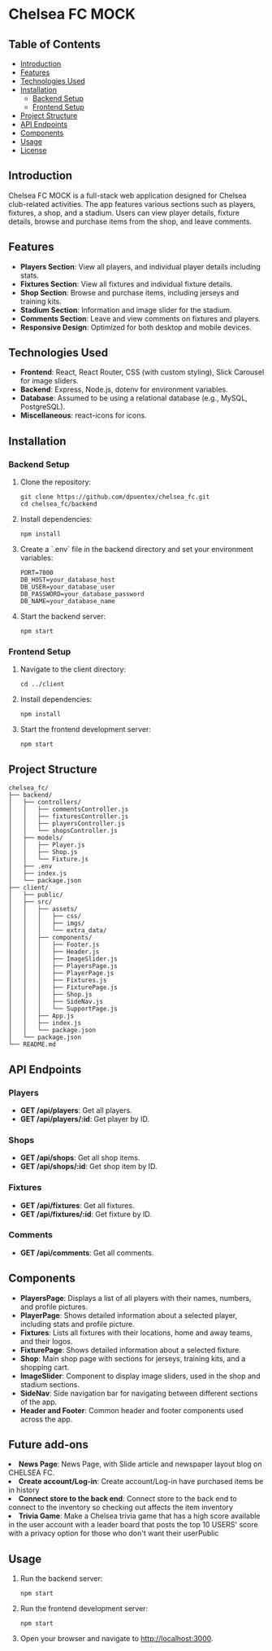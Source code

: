 # Chelsea FC MOCK

## Table of Contents

- [Introduction](#introduction)
- [Features](#features)
- [Technologies Used](#technologies-used)
- [Installation](#installation)
  - [Backend Setup](#backend-setup)
  - [Frontend Setup](#frontend-setup)
- [Project Structure](#project-structure)
- [API Endpoints](#api-endpoints)
- [Components](#components)
- [Usage](#usage)
- [License](#license)

## Introduction

<p>Chelsea FC MOCK is a full-stack web application designed for Chelsea club-related activities. The app features various sections such as players, fixtures, a shop, and a stadium. Users can view player details, fixture details, browse and purchase items from the shop, and leave comments.</p>

## Features

<ul>
  <li><strong>Players Section</strong>: View all players, and individual player details including stats.</li>
  <li><strong>Fixtures Section</strong>: View all fixtures and individual fixture details.</li>
  <li><strong>Shop Section</strong>: Browse and purchase items, including jerseys and training kits.</li>
  <li><strong>Stadium Section</strong>: Information and image slider for the stadium.</li>
  <li><strong>Comments Section</strong>: Leave and view comments on fixtures and players.</li>
  <li><strong>Responsive Design</strong>: Optimized for both desktop and mobile devices.</li>
</ul>

## Technologies Used

<ul>
  <li><strong>Frontend</strong>: React, React Router, CSS (with custom styling), Slick Carousel for image sliders.</li>
  <li><strong>Backend</strong>: Express, Node.js, dotenv for environment variables.</li>
  <li><strong>Database</strong>: Assumed to be using a relational database (e.g., MySQL, PostgreSQL).</li>
  <li><strong>Miscellaneous</strong>: react-icons for icons.</li>
</ul>

## Installation

### Backend Setup

<ol>
  <li>Clone the repository:
    <pre><code>git clone https://github.com/dpuentex/chelsea_fc.git
cd chelsea_fc/backend</code></pre>
  </li>
  <li>Install dependencies:
    <pre><code>npm install</code></pre>
  </li>
  <li>Create a `.env` file in the backend directory and set your environment variables:
    <pre><code>PORT=7000
DB_HOST=your_database_host
DB_USER=your_database_user
DB_PASSWORD=your_database_password
DB_NAME=your_database_name</code></pre>
  </li>
  <li>Start the backend server:
    <pre><code>npm start</code></pre>
  </li>
</ol>

### Frontend Setup

<ol>
  <li>Navigate to the client directory:
    <pre><code>cd ../client</code></pre>
  </li>
  <li>Install dependencies:
    <pre><code>npm install</code></pre>
  </li>
  <li>Start the frontend development server:
    <pre><code>npm start</code></pre>
  </li>
</ol>

## Project Structure

<pre><code>chelsea_fc/
├── backend/
│   ├── controllers/
│   │   ├── commentsController.js
│   │   ├── fixturesController.js
│   │   ├── playersController.js
│   │   └── shopsController.js
│   ├── models/
│   │   ├── Player.js
│   │   ├── Shop.js
│   │   └── Fixture.js
│   ├── .env
│   ├── index.js
│   └── package.json
├── client/
│   ├── public/
│   ├── src/
│   │   ├── assets/
│   │   │   ├── css/
│   │   │   ├── imgs/
│   │   │   └── extra_data/
│   │   ├── components/
│   │   │   ├── Footer.js
│   │   │   ├── Header.js
│   │   │   ├── ImageSlider.js
│   │   │   ├── PlayersPage.js
│   │   │   ├── PlayerPage.js
│   │   │   ├── Fixtures.js
│   │   │   ├── FixturePage.js
│   │   │   ├── Shop.js
│   │   │   ├── SideNav.js
│   │   │   └── SupportPage.js
│   │   ├── App.js
│   │   ├── index.js
│   │   └── package.json
│   └── package.json
└── README.md</code></pre>

## API Endpoints

### Players

<ul>
  <li><strong>GET /api/players</strong>: Get all players.</li>
  <li><strong>GET /api/players/:id</strong>: Get player by ID.</li>
</ul>

### Shops

<ul>
  <li><strong>GET /api/shops</strong>: Get all shop items.</li>
  <li><strong>GET /api/shops/:id</strong>: Get shop item by ID.</li>
</ul>

### Fixtures

<ul>
  <li><strong>GET /api/fixtures</strong>: Get all fixtures.</li>
  <li><strong>GET /api/fixtures/:id</strong>: Get fixture by ID.</li>
</ul>

### Comments

<ul>
  <li><strong>GET /api/comments</strong>: Get all comments.</li>
</ul>

## Components

<ul>
  <li><strong>PlayersPage</strong>: Displays a list of all players with their names, numbers, and profile pictures.</li>
  <li><strong>PlayerPage</strong>: Shows detailed information about a selected player, including stats and profile picture.</li>
  <li><strong>Fixtures</strong>: Lists all fixtures with their locations, home and away teams, and their logos.</li>
  <li><strong>FixturePage</strong>: Shows detailed information about a selected fixture.</li>
  <li><strong>Shop</strong>: Main shop page with sections for jerseys, training kits, and a shopping cart.</li>
  <li><strong>ImageSlider</strong>: Component to display image sliders, used in the shop and stadium sections.</li>
  <li><strong>SideNav</strong>: Side navigation bar for navigating between different sections of the app.</li>
  <li><strong>Header and Footer</strong>: Common header and footer components used across the app.</li>
</ul>

## Future add-ons

  </li>
  <li><strong>News Page</strong>: News Page, with Slide article and newspaper layout blog on CHELSEA FC.</li>
  <li><strong>Create account/Log-in</strong>: Create account/Log-in have purchased items be in history</li>
    <li><strong>Connect store to the back end</strong>: Connect store to the back end to connect to the inventory so checking out affects the item inventory</li>
      <li><strong>Trivia Game</strong>: Make a Chelsea trivia game that has a high score available in the user account with a leader board that posts the top 10 USERS' score with a privacy option for those who don't want their userPublic</li>


</ul>

## Usage

<ol>
  <li>Run the backend server:
    <pre><code>npm start</code></pre>
  </li>
  <li>Run the frontend development server:
    <pre><code>npm start</code></pre>
  </li>
  <li>Open your browser and navigate to <a href="http://localhost:3000">http://localhost:3000</a>.</li>
